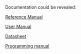 Documentation could be revealed:

[Reference Manual](https://www.st.com/resource/en/reference_manual/rm0383-stm32f411xce-advanced-armbased-32bit-mcus-stmicroelectronics.pdf)

[User Manual](https://www.st.com/resource/en/user_manual/um1724-stm32-nucleo64-boards-mb1136-stmicroelectronics.pdf)

[Datasheet](https://www.st.com/resource/en/datasheet/stm32f411re.pdf)

[Programming manual](https://www.st.com/resource/en/programming_manual/pm0214-stm32-cortexm4-mcus-and-mpus-programming-manual-stmicroelectronics.pdf)